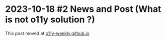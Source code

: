 # 2023-10-18 #2 News and Post (What is not o11y solution ?)

This post moved at [o11y-weekly.github.io](https://o11y-weekly.github.io/2023-10-18_What_is_not_an_observability_solution/)